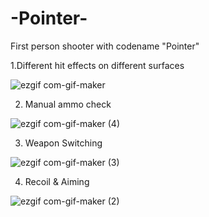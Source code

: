 
# -Pointer-
First person shooter with codename "Pointer"

1.Different hit effects on different surfaces

![ezgif com-gif-maker](https://user-images.githubusercontent.com/56451598/117994259-14548500-b349-11eb-9de3-f07abd27a7e1.gif)

2. Manual ammo check

![ezgif com-gif-maker (4)](https://user-images.githubusercontent.com/56451598/118520697-ef925000-b742-11eb-9829-ed33b0d5bb82.gif)

3. Weapon Switching

![ezgif com-gif-maker (3)](https://user-images.githubusercontent.com/56451598/118273494-b0f36000-b4cc-11eb-86cd-e3ae119d6bcc.gif)

4. Recoil & Aiming

![ezgif com-gif-maker (2)](https://user-images.githubusercontent.com/56451598/117996488-dc4e4180-b34a-11eb-988c-78b4859c387d.gif)


